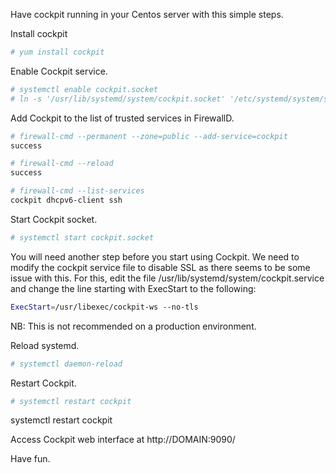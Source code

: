 Have cockpit running in your Centos server with this simple steps.

Install cockpit

```bash
# yum install cockpit
```


Enable Cockpit service.

```bash
# systemctl enable cockpit.socket
# ln -s '/usr/lib/systemd/system/cockpit.socket' '/etc/systemd/system/sockets.target.wants/cockpit.socket'

```

Add Cockpit to the list of trusted services in FirewallD.

```bash
# firewall-cmd --permanent --zone=public --add-service=cockpit
success

# firewall-cmd --reload
success

# firewall-cmd --list-services
cockpit dhcpv6-client ssh
```

Start Cockpit socket.

```bash
# systemctl start cockpit.socket
```

You will need another step before you start using Cockpit. We need to modify the cockpit service file to disable SSL as there seems to be some issue with this. For this, edit the file /usr/lib/systemd/system/cockpit.service and change the line starting with ExecStart to the following:

```bash
ExecStart=/usr/libexec/cockpit-ws --no-tls
```
NB: This is not recommended on a production environment.

Reload systemd.

```bash
# systemctl daemon-reload
```
Restart Cockpit.

```bash
# systemctl restart cockpit
```
systemctl restart cockpit

Access Cockpit web interface at http://DOMAIN:9090/

Have fun.
